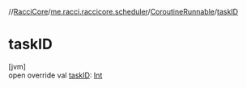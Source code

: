 //[RacciCore](../../../index.md)/[me.racci.raccicore.scheduler](../index.md)/[CoroutineRunnable](index.md)/[taskID](task-i-d.md)

# taskID

[jvm]\
open override val [taskID](task-i-d.md): [Int](https://kotlinlang.org/api/latest/jvm/stdlib/kotlin/-int/index.html)
